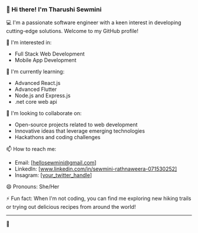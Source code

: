 ### 👋 Hi there! I'm Tharushi Sewmini

💻 I'm a passionate software engineer with a keen interest in developing cutting-edge solutions. Welcome to my GitHub profile!

👀 I'm interested in:
- Full Stack Web Development
- Mobile App Development


🌱 I'm currently learning:
- Advanced React.js
- Advanced Flutter
- Node.js and Express.js
- .net core web api 

💞️ I'm looking to collaborate on:
- Open-source projects related to web development
- Innovative ideas that leverage emerging technologies
- Hackathons and coding challenges

📫 How to reach me:
- Email: [hellosewmini@gmail.com]
- LinkedIn: [www.linkedin.com/in/sewmini-rathnaweera-071530252]
- Insagram: [[your_twitter_handle](https://www.instagram.com/coding.sew?igsh=MXdkZG1xYXI3cHhraQ==)]

😄 Pronouns: She/Her

⚡ Fun fact:
When I'm not coding, you can find me exploring new hiking trails or trying out delicious recipes from around the world!

---
 🚀

<!---
TharushiSewmini/TharushiSewmini is a ✨ special ✨ repository because its `README.md` (this file) appears on your GitHub profile.
You can click the Preview link to take a look at your changes.
--->
